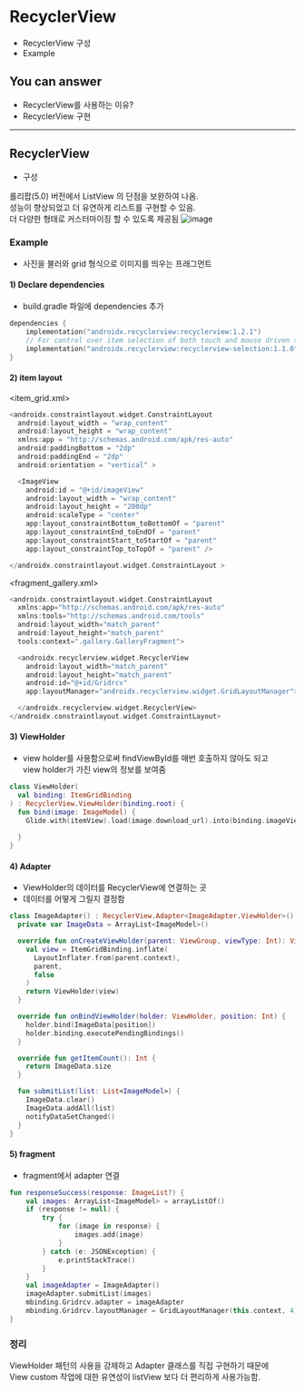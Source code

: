 # RecyclerView
<!--Table of Contents-->
- RecyclerView 구성
- Example

<!-- 어떤 질문을 대답할 수 있어야 하는지-->
## You can answer
- RecyclerView를 사용하는 이유?
- RecyclerView 구현

<!--Contents-->

---
## RecyclerView

- 구성  

롤리팝(5.0) 버전에서 ListView 의 단점을 보완하여 나옴.  
성능이 향상되었고 더 유연하게 리스트를 구현할 수 있음.  
더 다양한 형태로 커스터마이징 할 수 있도록 제공됨
![image](https://img1.daumcdn.net/thumb/R1280x0/?scode=mtistory2&fname=https%3A%2F%2Fblog.kakaocdn.net%2Fdn%2FWMBZi%2FbtqDVwsNuXE%2FPARdLOKFOKsuphSPL9CnT1%2Fimg.png)

### Example
* 사진을 불러와 grid 형식으로 이미지를 띄우는 프래그먼트

#### 1) Declare dependencies 
* build.gradle 파일에 dependencies 추가
```kotlin
dependencies {
    implementation("androidx.recyclerview:recyclerview:1.2.1")
    // For control over item selection of both touch and mouse driven selection
    implementation("androidx.recyclerview:recyclerview-selection:1.1.0")
}
```
#### 2) item layout
<item_grid.xml>
```kotlin
<androidx.constraintlayout.widget.ConstraintLayout
  android:layout_width = "wrap_content"
  android:layout_height = "wrap_content"
  xmlns:app = "http://schemas.android.com/apk/res-auto"
  android:paddingBottom = "2dp"
  android:paddingEnd = "2dp"
  android:orientation = "vertical" >

  <ImageView
    android:id = "@+id/imageView" 
    android:layout_width = "wrap_content"
    android:layout_height = "200dp"
    android:scaleType = "center"
    app:layout_constraintBottom_toBottomOf = "parent"
    app:layout_constraintEnd_toEndOf = "parent"
    app:layout_constraintStart_toStartOf = "parent"
    app:layout_constraintTop_toTopOf = "parent" />

</androidx.constraintlayout.widget.ConstraintLayout >
```
<fragment_gallery.xml>
```kotlin
<androidx.constraintlayout.widget.ConstraintLayout
  xmlns:app="http://schemas.android.com/apk/res-auto"
  xmlns:tools="http://schemas.android.com/tools"
  android:layout_width="match_parent"
  android:layout_height="match_parent"
  tools:context=".gallery.GalleryFragment">

  <androidx.recyclerview.widget.RecyclerView
    android:layout_width="match_parent"
    android:layout_height="match_parent"
    android:id="@+id/Gridrcv"
    app:layoutManager="androidx.recyclerview.widget.GridLayoutManager">

  </androidx.recyclerview.widget.RecyclerView>
</androidx.constraintlayout.widget.ConstraintLayout>

```
#### 3) ViewHolder
* view holder를 사용함으로써 findViewById를 매번 호출하지 않아도 되고  
  view holder가 가진 view의 정보를 보여줌
```kotlin
class ViewHolder(
  val binding: ItemGridBinding
) : RecyclerView.ViewHolder(binding.root) {
  fun bind(image: ImageModel) {
    Glide.with(itemView).load(image.download_url).into(binding.imageView)
      
  }
}
```
#### 4) Adapter
* ViewHolder의 데이터를 RecyclerView에 연결하는 곳
* 데이터를 어떻게 그릴지 결정함
```kotlin
class ImageAdapter() : RecyclerView.Adapter<ImageAdapter.ViewHolder>() {
  private var ImageData = ArrayList<ImageModel>()

  override fun onCreateViewHolder(parent: ViewGroup, viewType: Int): ViewHolder {
    val view = ItemGridBinding.inflate(
      LayoutInflater.from(parent.context),
      parent,
      false
    )
    return ViewHolder(view)
  }

  override fun onBindViewHolder(holder: ViewHolder, position: Int) {
    holder.bind(ImageData[position])
    holder.binding.executePendingBindings()
  }

  override fun getItemCount(): Int {
    return ImageData.size
  }

  fun submitList(list: List<ImageModel>) {
    ImageData.clear()
    ImageData.addAll(list)
    notifyDataSetChanged()
  }
}
```
#### 5) fragment 
* fragment에서 adapter 연결
```kotlin
fun responseSuccess(response: ImageList?) {
    val images: ArrayList<ImageModel> = arrayListOf()
    if (response != null) {
        try {
            for (image in response) {
                images.add(image)
            }
        } catch (e: JSONException) {
            e.printStackTrace()
        }
    }
    val imageAdapter = ImageAdapter()
    imageAdapter.submitList(images)
    mbinding.Gridrcv.adapter = imageAdapter
    mbinding.Gridrcv.layoutManager = GridLayoutManager(this.context, 4)
}
```

### 정리 
ViewHolder 패턴의 사용을 강제하고 Adapter 클래스를 직접 구현하기 때문에   
View custom 작업에 대한 유연성이 listView 보다 더 편리하게 사용가능함.

